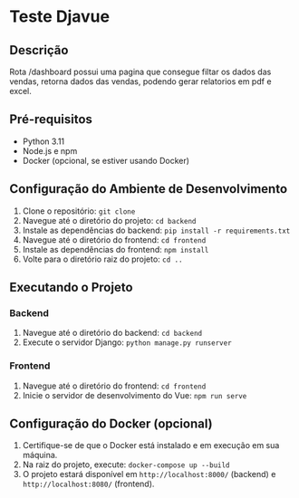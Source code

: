 # Teste Djavue

## Descrição
Rota /dashboard possui uma pagina que consegue filtar os dados das vendas, retorna dados das vendas, podendo gerar relatorios em pdf e excel.

## Pré-requisitos
- Python 3.11
- Node.js e npm
- Docker (opcional, se estiver usando Docker)

## Configuração do Ambiente de Desenvolvimento
1. Clone o repositório: `git clone `
2. Navegue até o diretório do projeto: `cd backend`
3. Instale as dependências do backend: `pip install -r requirements.txt`
4. Navegue até o diretório do frontend: `cd frontend`
5. Instale as dependências do frontend: `npm install`
6. Volte para o diretório raiz do projeto: `cd ..`

## Executando o Projeto
### Backend
1. Navegue até o diretório do backend: `cd backend`
2. Execute o servidor Django: `python manage.py runserver`

### Frontend
1. Navegue até o diretório do frontend: `cd frontend`
2. Inicie o servidor de desenvolvimento do Vue: `npm run serve`

## Configuração do Docker (opcional)
1. Certifique-se de que o Docker está instalado e em execução em sua máquina.
2. Na raiz do projeto, execute: `docker-compose up --build`
3. O projeto estará disponível em `http://localhost:8000/` (backend) e `http://localhost:8080/` (frontend).


